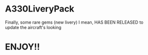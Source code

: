 # A330LiveryPack
Finally, some rare gems (new livery) I mean, HAS BEEN RELEASED to update the aircraft's looking
# ENJOY!!
